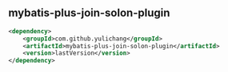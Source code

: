 ## mybatis-plus-join-solon-plugin

```xml
<dependency>
    <groupId>com.github.yulichang</groupId>
    <artifactId>mybatis-plus-join-solon-plugin</artifactId>
    <version>lastVersion</version>
</dependency>
```